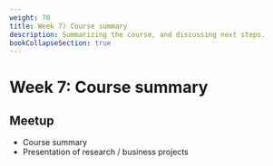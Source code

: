 ```yaml
---
weight: 70
title: Week 7) Course summary
description: Summarizing the course, and discussing next steps.
bookCollapseSection: true
---
```


# Week 7: Course summary

## Meetup

- Course summary
- Presentation of research / business projects

